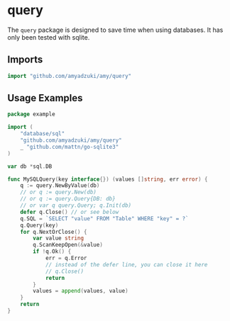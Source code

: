 # query
The `query` package is designed to save time when using databases.  It has only been tested with sqlite.

## Imports
```go
import "github.com/amyadzuki/amy/query"
```

## Usage Examples
```go
package example

import (
	"database/sql"
	"github.com/amyadzuki/amy/query"
	_ "github.com/mattn/go-sqlite3"
)

var db *sql.DB

func MySQLQuery(key interface{}) (values []string, err error) {
	q := query.NewByValue(db)
	// or q := query.New(db)
	// or q := query.Query{DB: db}
	// or var q query.Query; q.Init(db)
	defer q.Close() // or see below
	q.SQL = `SELECT "value" FROM "Table" WHERE "key" = ?`
	q.Query(key)
	for q.NextOrClose() {
		var value string
		q.ScanKeepOpen(&value)
		if !q.Ok() {
			err = q.Error
			// instead of the defer line, you can close it here
			// q.Close()
			return
		}
		values = append(values, value)
	}
	return
}
```


